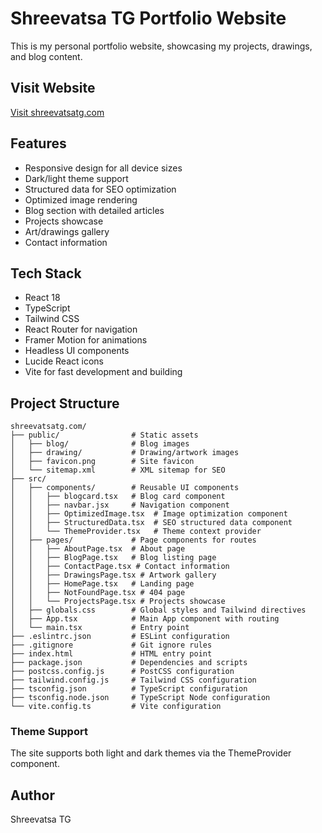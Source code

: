 # Shreevatsa TG Portfolio Website

This is my personal portfolio website, showcasing my projects, drawings, and blog content.

## Visit Website

[Visit shreevatsatg.com](https://shreevatsatg.com)

## Features

- Responsive design for all device sizes
- Dark/light theme support
- Structured data for SEO optimization
- Optimized image rendering
- Blog section with detailed articles
- Projects showcase
- Art/drawings gallery
- Contact information

## Tech Stack

- React 18
- TypeScript
- Tailwind CSS
- React Router for navigation
- Framer Motion for animations
- Headless UI components
- Lucide React icons
- Vite for fast development and building

## Project Structure

```
shreevatsatg.com/
├── public/                # Static assets
│   ├── blog/              # Blog images
│   ├── drawing/           # Drawing/artwork images
│   ├── favicon.png        # Site favicon
│   └── sitemap.xml        # XML sitemap for SEO
├── src/
│   ├── components/        # Reusable UI components
│   │   ├── blogcard.tsx   # Blog card component
│   │   ├── navbar.jsx     # Navigation component
│   │   ├── OptimizedImage.tsx  # Image optimization component
│   │   ├── StructuredData.tsx  # SEO structured data component
│   │   └── ThemeProvider.tsx   # Theme context provider
│   ├── pages/             # Page components for routes
│   │   ├── AboutPage.tsx  # About page
│   │   ├── BlogPage.tsx   # Blog listing page
│   │   ├── ContactPage.tsx # Contact information
│   │   ├── DrawingsPage.tsx # Artwork gallery
│   │   ├── HomePage.tsx   # Landing page
│   │   ├── NotFoundPage.tsx # 404 page
│   │   └── ProjectsPage.tsx # Projects showcase
│   ├── globals.css        # Global styles and Tailwind directives
│   ├── App.tsx            # Main App component with routing
│   └── main.tsx           # Entry point
├── .eslintrc.json         # ESLint configuration
├── .gitignore             # Git ignore rules
├── index.html             # HTML entry point
├── package.json           # Dependencies and scripts
├── postcss.config.js      # PostCSS configuration
├── tailwind.config.js     # Tailwind CSS configuration
├── tsconfig.json          # TypeScript configuration
├── tsconfig.node.json     # TypeScript Node configuration
└── vite.config.ts         # Vite configuration
```

### Theme Support

The site supports both light and dark themes via the ThemeProvider component.

## Author

Shreevatsa TG

